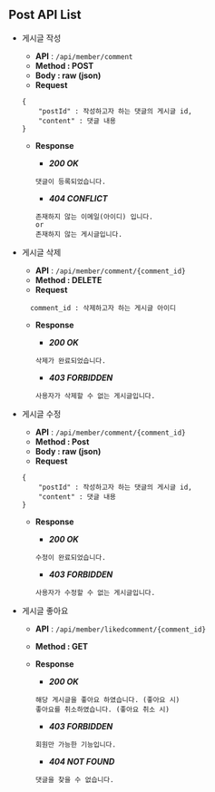 ## Post API List

- 게시글 작성
    - **API** : `/api/member/comment`
    - **Method : POST**
    - **Body :  raw (json)**
    - **Request**
    
    ```jsonc
    {
        "postId" : 작성하고자 하는 댓글의 게시글 id,
        "content" : 댓글 내용
    }
    ```
    
    - **Response**
      
        - ***200 OK***
          
        ```jsonc
        댓글이 등록되었습니다.
        ```
        
        - ***404 CONFLICT***
        
        ```jsonc
        존재하지 않는 이메일(아이디) 입니다.
        or
        존재하지 않는 게시글입니다.
        ```


- 게시글 삭제
    - **API** : `/api/member/comment/{comment_id}`
    - **Method : DELETE**
    - **Request**
    
    ```jsonc
      comment_id : 삭제하고자 하는 게시글 아이디
    ```
    
    - **Response**
      
        - ***200 OK***
          
        ```jsonc
        삭제가 완료되었습니다.
        ```
        
        - ***403 FORBIDDEN***
        
        ```jsonc
        사용자가 삭제할 수 없는 게시글입니다.
        ```
- 게시글 수정
    - **API** : `/api/member/comment/{comment_id}`
    - **Method : Post**
    - **Body :  raw (json)**
    - **Request**
    
    ```jsonc
    {
        "postId" : 작성하고자 하는 댓글의 게시글 id,
        "content" : 댓글 내용
    }
    ```
    
    - **Response**
      
        - ***200 OK***
          
        ```jsonc
        수정이 완료되었습니다.
        ```
        
        - ***403 FORBIDDEN***
        
        ```jsonc
        사용자가 수정할 수 없는 게시글입니다.
        ```
        
- 게시글 좋아요
    - **API** : `/api/member/likedcomment/{comment_id}`
    - **Method : GET**    
    - **Response**
      
        - ***200 OK***
          
        ```jsonc
        해당 게시글을 좋아요 하였습니다. (좋아요 시)
        좋아요를 취소하였습니다. (좋아요 취소 시)
        ```
        
        - ***403 FORBIDDEN***
        
        ```jsonc
        회원만 가능한 기능입니다.
        ```

        - ***404 NOT FOUND***
        
        ```jsonc
        댓글을 찾을 수 없습니다.
        ```
